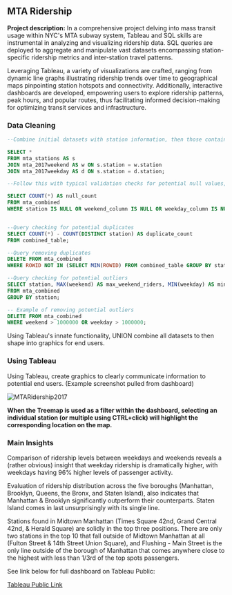 ## MTA Ridership

**Project description:** In a comprehensive project delving into mass transit usage within NYC's MTA subway system, Tableau and SQL skills are instrumental in analyzing and visualizing ridership data. SQL queries are deployed to aggregate and manipulate vast datasets encompassing station-specific ridership metrics and inter-station travel patterns. 

Leveraging Tableau, a variety of visualizations are crafted, ranging from dynamic line graphs illustrating ridership trends over time to geographical maps pinpointing station hotspots and connectivity. Additionally, interactive dashboards are developed, empowering users to explore ridership patterns, peak hours, and popular routes, thus facilitating informed decision-making for optimizing transit services and infrastructure.

### Data Cleaning

```sql
--Combine initial datasets with station information, then those containing ridership by station for weekdays and weekends.

SELECT *
FROM mta_stations AS s
JOIN mta_2017weekend AS w ON s.station = w.station
JOIN mta_2017weekday AS d ON s.station = d.station;
```

```sql
--Follow this with typical validation checks for potential null values, duplicates, and/or irrational outliers.

SELECT COUNT(*) AS null_count
FROM mta_combined
WHERE station IS NULL OR weekend_column IS NULL OR weekday_column IS NULL;


--Query checking for potential duplicates 
SELECT COUNT(*) - COUNT(DISTINCT station) AS duplicate_count
FROM combined_table;

--Query removing duplicates
DELETE FROM mta_combined
WHERE ROWID NOT IN (SELECT MIN(ROWID) FROM combined_table GROUP BY station);

--Query checking for potential outliers
SELECT station, MAX(weekend) AS max_weekend_riders, MIN(weekday) AS min_weekday_riders
FROM mta_combined
GROUP BY station;

-- Example of removing potential outliers
DELETE FROM mta_combined
WHERE weekend > 1000000 OR weekday > 1000000;

```

Using Tableau's innate functionality, UNION combine all datasets to then shape into graphics for end users.

### Using Tableau

Using Tableau, create graphics to clearly communicate information to potential end users.
(Example screenshot pulled from dashboard)

![MTARidership2017](https://github.com/jordanrrice/jordanrrice.github.io/assets/26234385/cf1ef8bb-f4bf-4990-9e33-11851ed9fd00)

**When the Treemap is used as a filter within the dashboard, selecting an individual station (or multiple using CTRL+click) will highlight the corresponding location on the map.**

### Main Insights

Comparison of ridership levels between weekdays and weekends reveals a (rather obvious) insight that weekday ridership is dramatically higher, with weekdays having 96% higher levels of passenger activity.

Evaluation of ridership distribution across the five boroughs (Manhattan, Brooklyn, Queens, the Bronx, and Staten Island), also indicates that Manhattan & Brooklyn significantly outperform their counterparts. Staten Island comes in last unsurprisingly with its single line.

Stations found in Midtown Manhattan (Times Square 42nd, Grand Central 42nd, & Herald Square) are solidly in the top three positions. There are only two stations in the top 10 that fall outside of Midtown Manhattan at all (Fulton Street & 14th Street Union Square), and Flushing - Main Street is the only line outside of the borough of Manhattan that comes anywhere close to the highest with less than 1/3rd of the top spots passengers.

See link below for full dashboard on Tableau Public:

[Tableau Public Link](https://public.tableau.com/views/NYCSubwayMTARidership-2017/Summary?:language=en-US&:sid=&:display_count=n&:origin=viz_share_link)
